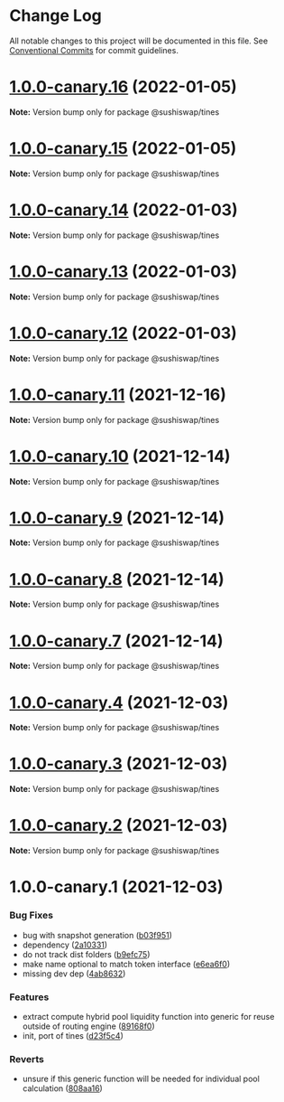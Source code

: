 # Change Log

All notable changes to this project will be documented in this file.
See [Conventional Commits](https://conventionalcommits.org) for commit guidelines.

# [1.0.0-canary.16](https://github.com/sushiswap/sdk/compare/@sushiswap/tines@1.0.0-canary.15...@sushiswap/tines@1.0.0-canary.16) (2022-01-05)

**Note:** Version bump only for package @sushiswap/tines





# [1.0.0-canary.15](https://github.com/sushiswap/sdk/compare/@sushiswap/tines@1.0.0-canary.14...@sushiswap/tines@1.0.0-canary.15) (2022-01-05)

**Note:** Version bump only for package @sushiswap/tines





# [1.0.0-canary.14](https://github.com/sushiswap/sdk/compare/@sushiswap/tines@1.0.0-canary.13...@sushiswap/tines@1.0.0-canary.14) (2022-01-03)

**Note:** Version bump only for package @sushiswap/tines





# [1.0.0-canary.13](https://github.com/sushiswap/sdk/compare/@sushiswap/tines@1.0.0-canary.12...@sushiswap/tines@1.0.0-canary.13) (2022-01-03)

**Note:** Version bump only for package @sushiswap/tines





# [1.0.0-canary.12](https://github.com/sushiswap/sdk/compare/@sushiswap/tines@1.0.0-canary.11...@sushiswap/tines@1.0.0-canary.12) (2022-01-03)

**Note:** Version bump only for package @sushiswap/tines





# [1.0.0-canary.11](https://github.com/sushiswap/sdk/compare/@sushiswap/tines@1.0.0-canary.10...@sushiswap/tines@1.0.0-canary.11) (2021-12-16)

**Note:** Version bump only for package @sushiswap/tines





# [1.0.0-canary.10](https://github.com/sushiswap/sdk/compare/@sushiswap/tines@1.0.0-canary.9...@sushiswap/tines@1.0.0-canary.10) (2021-12-14)

**Note:** Version bump only for package @sushiswap/tines





# [1.0.0-canary.9](https://github.com/sushiswap/sdk/compare/@sushiswap/tines@1.0.0-canary.8...@sushiswap/tines@1.0.0-canary.9) (2021-12-14)

**Note:** Version bump only for package @sushiswap/tines





# [1.0.0-canary.8](https://github.com/sushiswap/sdk/compare/@sushiswap/tines@1.0.0-canary.7...@sushiswap/tines@1.0.0-canary.8) (2021-12-14)

**Note:** Version bump only for package @sushiswap/tines





# [1.0.0-canary.7](https://github.com/sushiswap/sdk/compare/@sushiswap/tines@1.0.0-canary.6...@sushiswap/tines@1.0.0-canary.7) (2021-12-14)

**Note:** Version bump only for package @sushiswap/tines





# [1.0.0-canary.4](https://github.com/sushiswap/sdk/compare/@sushiswap/tines@1.0.0-canary.1...@sushiswap/tines@1.0.0-canary.4) (2021-12-03)

**Note:** Version bump only for package @sushiswap/tines





# [1.0.0-canary.3](https://github.com/sushiswap/sdk/compare/@sushiswap/tines@1.0.0-canary.1...@sushiswap/tines@1.0.0-canary.3) (2021-12-03)

**Note:** Version bump only for package @sushiswap/tines





# [1.0.0-canary.2](https://github.com/sushiswap/sdk/compare/@sushiswap/tines@1.0.0-canary.1...@sushiswap/tines@1.0.0-canary.2) (2021-12-03)

**Note:** Version bump only for package @sushiswap/tines





# 1.0.0-canary.1 (2021-12-03)


### Bug Fixes

* bug with snapshot generation ([b03f951](https://github.com/sushiswap/sdk/commit/b03f951e1d2f7b2fcde1eee3042cb5f840f697fd))
* dependency ([2a10331](https://github.com/sushiswap/sdk/commit/2a1033147f74bf9c3e87dd6cc67453da7810066e))
* do not track dist folders ([b9efc75](https://github.com/sushiswap/sdk/commit/b9efc758cccd871b070a298f346d4a926c13ac7f))
* make name optional to match token interface ([e6ea6f0](https://github.com/sushiswap/sdk/commit/e6ea6f040061e665e1b0db7bf332e133b3a8b534))
* missing dev dep ([4ab8632](https://github.com/sushiswap/sdk/commit/4ab8632a4b76eb0ca9f53cb1e6ef593e9d33196f))


### Features

* extract compute hybrid pool liquidity function into generic for reuse outside of routing engine ([89168f0](https://github.com/sushiswap/sdk/commit/89168f0ad1bc5c88a8dc7e5c75f952a876fd6bb8))
* init, port of tines ([d23f5c4](https://github.com/sushiswap/sdk/commit/d23f5c4ecc4c890e237fb142ed183c2ff8ca2799))


### Reverts

* unsure if this generic function will be needed for individual pool calculation ([808aa16](https://github.com/sushiswap/sdk/commit/808aa165e5bf1eba7e1b15f4915268f8e6b45063))

